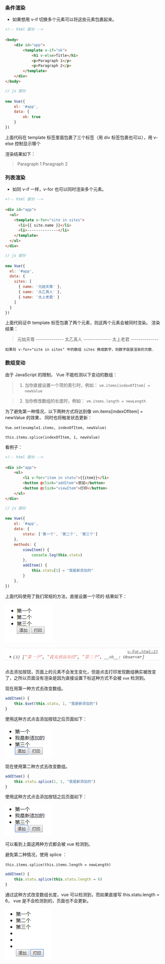 ### 条件渲染

- 如果想用 v-if 切换多个元素可以将这些元素包裹起来。

```html
<!-- html 部分 -->

<body>
    <div id="app">
        <template v-if="ok">
            <h1 v-else>Title</h1>
            <p>Paragraph 1</p>
            <p>Paragraph 2</p>
        </template>
    </div>
</body>
```

```javascript
// js 部分

new Vue({
    el: '#app',
    data: {
        ok: true
    }
})
```

上面代码在 template 标签里面包裹了三个标签（用 div 标签包裹也可以），用 v-else 控制显示哪个

渲染结果如下：

>Paragraph 1
>Paragraph 2

### 列表渲染

- 如同 v-if 一样，v-for 也可以同时渲染多个元素。

```html
<!-- html 部分 -->

<div id="app">
  <ul>
    <template v-for="site in sites">
      <li>{{ site.name }}</li>
      <li>--------------</li>
    </template>
  </ul>
</div>
```

```javascript
// js 部分

new Vue({
  el: '#app',
  data: {
    sites: [
      { name: '元始天尊' },
      { name: '太乙真人' },
      { name: '太上老君' }
    ]
  }
})
```

上面代码证中 template 标签包裹了两个元素，则这两个元素会被同时渲染。
渲染结果：

>元始天尊
>\--------------
>太乙真人
>\--------------
>太上老君
>\--------------

```
如果将 v-for="site in sites" 中的数组 sites 换成数字，则数字就是渲染的次数.
```

### 数组变动

由于 JavaScript 的限制， Vue 不能检测以下变动的数组：

> 1. 当你直接设置一个项的索引时，例如： ```vm.items[indexOfItem] = newValue```

> 2. 当你修改数组的长度时，例如： ```vm.items.length = newLength```

为了避免第一种情况，以下两种方式将达到像 vm.items[indexOfItem] = newValue 的效果， 同时也将触发状态更新：

```Vue.set(example1.items, indexOfItem, newValue)```

```this.items.splice(indexOfItem, 1, newValue)```

看例子：

```html
<!-- html 部分 -->

<div id="app">
    <ul>
        <li v-for="item in statu">{{item}}</li>
        <button @click="addItem">添加</button>
        <button @click="viewItem">打印</button>
    </ul>
</div>
```

```javascript
// js 部分

new Vue({
    el: '#app',
    data: {
        statu: ['第一个', '第二个', '第三个']
    },
    methods: {
        viewItem() {
            console.log(this.statu)
        },
        addItem() {
            this.statu[1] = "我是新添加的"
        }
    },
})
```

上面代码使用了我们常规的方法，直接设置一个项的 结果如下：

![](./img//day09-index.png)

![](./img//day09-console.png)

点击添加按钮，页面上的元素不会发生变化，但是点击打印发现数组确实被改变了，之所以页面没有渲染是因为直接设置下标这种方式不会被 ```vue``` 检测到。

现在用第一种方式去改变数组。

```javascript
addItem() {
    this.$set(this.statu, 1, "我是新添加的")
}
```

使用这种方式点击添加按钮之后页面如下：

![](./img//day09-setindex.png)

现在使用第二种方式去改变数组。

```javascript
addItem() {
    this.statu.splice(1, 1, "我是新添加的")
}
```

使用这种方式点击添加按钮之后页面如下：

![](./img//day09-setindex.png)

可以看到上面这两种方式都会被 vue 检测到。

避免第二种情况，使用 splice ：

```this.items.splice(this.items.length = newLength)```

```javascript
addItem() {
    this.statu.splice(this.statu.length = 6)
}
```

通过这种方式改变数组长度，vue 可以检测到，而如果直接写 this.statu.length = 6， vue 是不会检测到的，页面也不会更新。

![](./img//day09-length.png)
